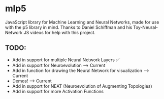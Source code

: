 # mlp5

JavaScript library for Machine Learning and Neural Networks, made for use with the p5 library in mind.
Thanks to Daniel Schiffman and his Toy-Neural-Network JS videos for help with this project.

## TODO:
- Add in support for multiple Neural Network Layers :white_check_mark:
- Add in support for Neuroevolution --> Current
- Add in function for drawing the Neural Network for visualization --> Current
- Demos! --> Current
- Add in support for NEAT (Neuroevolution of Augmenting Topologies)
- Add in support for more Activation Functions
